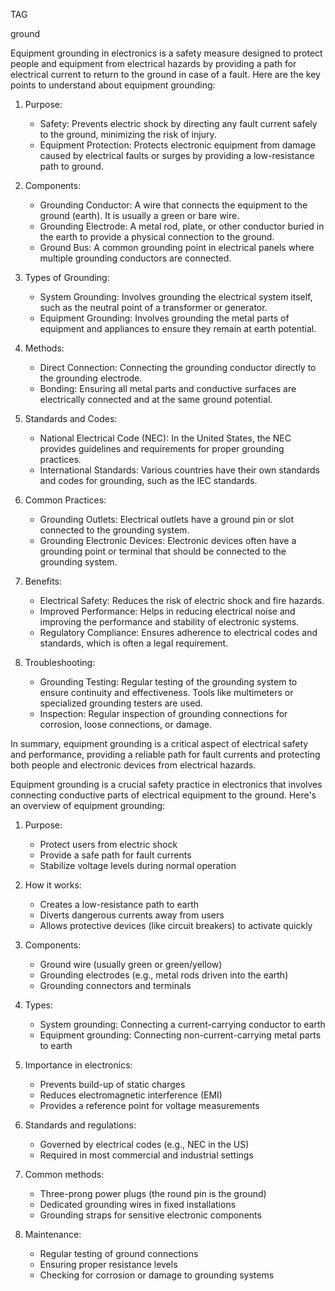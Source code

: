 TAG

ground

Equipment grounding in electronics is a safety measure designed to protect people and equipment from electrical hazards by providing a path for electrical current to return to the ground in case of a fault. Here are the key points to understand about equipment grounding:

1. Purpose:

   - Safety: Prevents electric shock by directing any fault current safely to the ground, minimizing the risk of injury.
   - Equipment Protection: Protects electronic equipment from damage caused by electrical faults or surges by providing a low-resistance path to ground.

2. Components:

   - Grounding Conductor: A wire that connects the equipment to the ground (earth). It is usually a green or bare wire.
   - Grounding Electrode: A metal rod, plate, or other conductor buried in the earth to provide a physical connection to the ground.
   - Ground Bus: A common grounding point in electrical panels where multiple grounding conductors are connected.

3. Types of Grounding:

   - System Grounding: Involves grounding the electrical system itself, such as the neutral point of a transformer or generator.
   - Equipment Grounding: Involves grounding the metal parts of equipment and appliances to ensure they remain at earth potential.

4. Methods:

   - Direct Connection: Connecting the grounding conductor directly to the grounding electrode.
   - Bonding: Ensuring all metal parts and conductive surfaces are electrically connected and at the same ground potential.

5. Standards and Codes:

   - National Electrical Code (NEC): In the United States, the NEC provides guidelines and requirements for proper grounding practices.
   - International Standards: Various countries have their own standards and codes for grounding, such as the IEC standards.

6. Common Practices:

   - Grounding Outlets: Electrical outlets  have a ground pin or slot connected to the grounding system.
   - Grounding Electronic Devices: Electronic devices often have a grounding point or terminal that should be connected to the grounding system.

7. Benefits:

   - Electrical Safety: Reduces the risk of electric shock and fire hazards.
   - Improved Performance: Helps in reducing electrical noise and improving the performance and stability of electronic systems.
   - Regulatory Compliance: Ensures adherence to electrical codes and standards, which is often a legal requirement.

8. Troubleshooting:

   - Grounding Testing: Regular testing of the grounding system to ensure continuity and effectiveness. Tools like multimeters or specialized grounding testers are used.
   - Inspection: Regular inspection of grounding connections for corrosion, loose connections, or damage.

In summary, equipment grounding is a critical aspect of electrical safety and performance, providing a reliable path for fault currents and protecting both people and electronic devices from electrical hazards.

Equipment grounding is a crucial safety practice in electronics that involves connecting conductive parts of electrical equipment to the ground. Here's an overview of equipment grounding:

1. Purpose:

   - Protect users from electric shock
   - Provide a safe path for fault currents
   - Stabilize voltage levels during normal operation

2. How it works:

   - Creates a low-resistance path to earth
   - Diverts dangerous currents away from users
   - Allows protective devices (like circuit breakers) to activate quickly

3. Components:

   - Ground wire (usually green or green/yellow)
   - Grounding electrodes (e.g., metal rods driven into the earth)
   - Grounding connectors and terminals

4. Types:

   - System grounding: Connecting a current-carrying conductor to earth
   - Equipment grounding: Connecting non-current-carrying metal parts to earth

5. Importance in electronics:

   - Prevents build-up of static charges
   - Reduces electromagnetic interference (EMI)
   - Provides a reference point for voltage measurements

6. Standards and regulations:

   - Governed by electrical codes (e.g., NEC in the US)
   - Required in most commercial and industrial settings

7. Common methods:

   - Three-prong power plugs (the round pin is the ground)
   - Dedicated grounding wires in fixed installations
   - Grounding straps for sensitive electronic components

8. Maintenance:

   - Regular testing of ground connections
   - Ensuring proper resistance levels
   - Checking for corrosion or damage to grounding systems
